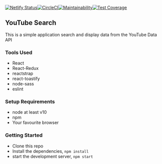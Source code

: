 [![Netlify Status](https://api.netlify.com/api/v1/badges/64c45e71-8b32-4a53-9b5f-7e41258e4f9c/deploy-status)](https://app.netlify.com/sites/emmanuelbeja-youtubesearch/deploys)[![CircleCI](https://circleci.com/gh/EmmanuelBeja/youtubesearch/tree/main.svg?style=svg)](https://circleci.com/gh/EmmanuelBeja/youtubesearch/tree/main)[![Maintainability](https://api.codeclimate.com/v1/badges/72a4340a4a9074bcc5b8/maintainability)](https://codeclimate.com/github/EmmanuelBeja/youtubesearch/maintainability)[![Test Coverage](https://api.codeclimate.com/v1/badges/72a4340a4a9074bcc5b8/test_coverage)](https://codeclimate.com/github/EmmanuelBeja/youtubesearch/test_coverage)

## YouTube Search
This is a simple application search and display data from the YouTube Data API

### Tools Used
- React
- React-Redux
- reactstrap
- react-toastify
- node-sass
- eslint

### Setup Requirements
- node at least v10
- npm
- Your favourite browser

### Getting Started
- Clone this repo
- Install the dependencies, `npm install`
- start the development server, `npm start`
